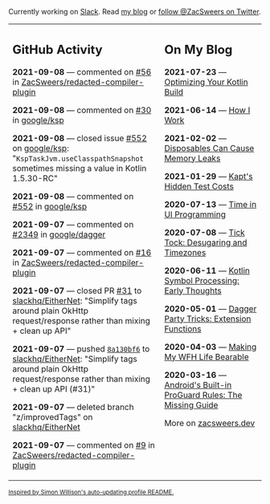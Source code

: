Currently working on [Slack](https://slack.com/). Read [my blog](https://zacsweers.dev/) or [follow @ZacSweers on Twitter](https://twitter.com/ZacSweers).

<table><tr><td valign="top" width="60%">

## GitHub Activity
<!-- githubActivity starts -->
**2021-09-08** — commented on [#56](https://github.com/ZacSweers/redacted-compiler-plugin/issues/56#issuecomment-915563785) in [ZacSweers/redacted-compiler-plugin](https://api.github.com/repos/ZacSweers/redacted-compiler-plugin)

**2021-09-08** — commented on [#30](https://github.com/google/ksp/issues/30#issuecomment-915301065) in [google/ksp](https://api.github.com/repos/google/ksp)

**2021-09-08** — closed issue [#552](https://api.github.com/repos/google/ksp/issues/552) on [google/ksp](https://api.github.com/repos/google/ksp): "`KspTaskJvm.useClasspathSnapshot` sometimes missing a value in Kotlin 1.5.30-RC"

**2021-09-08** — commented on [#552](https://github.com/google/ksp/issues/552#issuecomment-915299396) in [google/ksp](https://api.github.com/repos/google/ksp)

**2021-09-07** — commented on [#2349](https://github.com/google/dagger/issues/2349#issuecomment-914859156) in [google/dagger](https://api.github.com/repos/google/dagger)

**2021-09-07** — commented on [#16](https://github.com/ZacSweers/redacted-compiler-plugin/issues/16#issuecomment-914812615) in [ZacSweers/redacted-compiler-plugin](https://api.github.com/repos/ZacSweers/redacted-compiler-plugin)

**2021-09-07** — closed PR [#31](https://api.github.com/repos/slackhq/EitherNet/pulls/31) to [slackhq/EitherNet](https://api.github.com/repos/slackhq/EitherNet): "Simplify tags around plain OkHttp request/response rather than mixing + clean up API"

**2021-09-07** — pushed [`8a130bf6`](https://github.com/slackhq/EitherNet/commit/8a130bf67c60283bf00d90b883fa748387acce08) to [slackhq/EitherNet](https://api.github.com/repos/slackhq/EitherNet): "Simplify tags around plain OkHttp request/response rather than mixing + clean up API (#31)"

**2021-09-07** — deleted branch "z/improvedTags" on [slackhq/EitherNet](https://api.github.com/repos/slackhq/EitherNet)

**2021-09-07** — commented on [#9](https://github.com/ZacSweers/redacted-compiler-plugin/issues/9#issuecomment-914792067) in [ZacSweers/redacted-compiler-plugin](https://api.github.com/repos/ZacSweers/redacted-compiler-plugin)
<!-- githubActivity ends -->
</td><td valign="top" width="40%">

## On My Blog
<!-- blog starts -->
**2021-07-23** — [Optimizing Your Kotlin Build](https://www.zacsweers.dev/optimizing-your-kotlin-build/)

**2021-06-14** — [How I Work](https://www.zacsweers.dev/how-i-work/)

**2021-02-02** — [Disposables Can Cause Memory Leaks](https://www.zacsweers.dev/disposables-can-cause-memory-leaks/)

**2021-01-29** — [Kapt's Hidden Test Costs](https://www.zacsweers.dev/kapts-hidden-test-costs/)

**2020-07-13** — [Time in UI Programming](https://www.zacsweers.dev/time-in-ui/)

**2020-07-08** — [Tick Tock: Desugaring and Timezones](https://www.zacsweers.dev/ticktock-desugaring-timezones/)

**2020-06-11** — [Kotlin Symbol Processing: Early Thoughts](https://www.zacsweers.dev/kotlin-symbol-processor-early-thoughts/)

**2020-05-01** — [Dagger Party Tricks: Extension Functions](https://www.zacsweers.dev/dagger-party-tricks-extension-functions/)

**2020-04-03** — [Making My WFH Life Bearable](https://www.zacsweers.dev/making-wfh-life-bearable/)

**2020-03-16** — [Android's Built-in ProGuard Rules: The Missing Guide](https://www.zacsweers.dev/android-proguard-rules/)
<!-- blog ends -->
More on [zacsweers.dev](https://zacsweers.dev/)
</td></tr></table>

<sub><a href="https://simonwillison.net/2020/Jul/10/self-updating-profile-readme/">Inspired by Simon Willison's auto-updating profile README.</a></sub>
